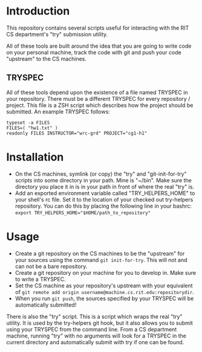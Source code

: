 # Introduction
This repository contains several scripts useful for interacting with the RIT CS
department's "try" submission utility.

All of these tools are built around the idea that you are going to write code on
your personal machine, track the code with git and push your code "upstream" to
the CS machines.

## TRYSPEC
All of these tools depend upon the existence of a file named TRYSPEC in your
repository. There must be a different TRYSPEC for every repository / project.
This file is a ZSH script which describes how the project should be submitted.
An example TRYSPEC follows:

	typeset -a FILES
	FILES=( "hw1.txt" )
	readonly FILES INSTRUCTOR="wrc-grd" PROJECT="cg1-h1"

# Installation
- On the CS machines, symlink (or copy) the "try" and "git-init-for-try" scripts
  into some directory in your path. Mine is "~/bin". Make sure the directory you
  place it in is in your path in front of where the real "try" is.
- Add an exported environment variable called "TRY_HELPERS_HOME" to your shell's
  rc file. Set it to the location of your checked out try-helpers repository.
  You can do this by placing the following line in your bashrc:
  `export TRY_HELPERS_HOME="$HOME/path_to_repository"`

# Usage
- Create a git repository on the CS machines to be the "upstream" for your sources
  using the command `git init-for-try`. This will not and can not be a bare
  repository.
- Create a git repository on your machine for you to develop in. Make sure to
  write a TRYSPEC.
- Set the CS machine as your repository's upstream with your equivalent of
  `git remote add origin username@machine.cs.rit.edu:repositorydir`.
- When you run `git push`, the sources specified by your TRYSPEC will be
  automatically submitted!

There is also the "try" script. This is a script which wraps the real "try"
utility. It is used by the try-helpers git hook, but it also allows you to
submit using your TRYSPEC from the command line. From a CS department machine,
running "try" with no arguments will look for a TRYSPEC in the current directory
and automatically submit with try if one can be found.

<!--- vim:set tw=80: --->
